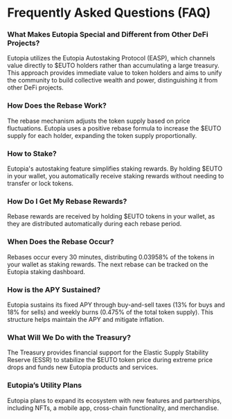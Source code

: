 # Frequently Asked Questions (FAQ)

### **What Makes Eutopia Special and Different from Other DeFi Projects?**

Eutopia utilizes the Eutopia Autostaking Protocol (EASP), which channels value directly to $EUTO holders rather than accumulating a large treasury. This approach provides immediate value to token holders and aims to unify the community to build collective wealth and power, distinguishing it from other DeFi projects.

### **How Does the Rebase Work?**

The rebase mechanism adjusts the token supply based on price fluctuations. Eutopia uses a positive rebase formula to increase the $EUTO supply for each holder, expanding the token supply proportionally.

### **How to Stake?**

Eutopia's autostaking feature simplifies staking rewards. By holding $EUTO in your wallet, you automatically receive staking rewards without needing to transfer or lock tokens.

### **How Do I Get My Rebase Rewards?**

Rebase rewards are received by holding $EUTO tokens in your wallet, as they are distributed automatically during each rebase period.

### **When Does the Rebase Occur?**

Rebases occur every 30 minutes, distributing 0.03958% of the tokens in your wallet as staking rewards. The next rebase can be tracked on the Eutopia staking dashboard.

### **How is the APY Sustained?**

Eutopia sustains its fixed APY through buy-and-sell taxes (13% for buys and 18% for sells) and weekly burns (0.475% of the total token supply). This structure helps maintain the APY and mitigate inflation.

### **What Will We Do with the Treasury?**

The Treasury provides financial support for the Elastic Supply Stability Reserve (ESSR) to stabilize the $EUTO token price during extreme price drops and funds new Eutopia products and services.

### **Eutopia’s Utility Plans**

Eutopia plans to expand its ecosystem with new features and partnerships, including NFTs, a mobile app, cross-chain functionality, and merchandise.
